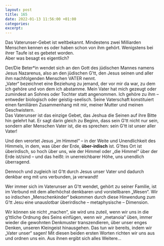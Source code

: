```yaml
---
layout: post
title: 165
date: 2022-01-13 11:56:00 +01:00
categories: 
excerpt: 
---
```


Das Vaterunser-Gebet ist weltbekannt. Mindestens zwei Milliarden Menschen kennen es oder haben schon von ihm gehört. Wenigstens bei ihrer Taufe ist es gebetet worden.\
Aber was besagt es eigentlich?

Der/Die Beter*in wendet sich an den Gott des jüdischen Mannes namens Jesus Nazarenus, also an den jüdischen G’tt, den Jesus seinen und aller ihm nachfolgenden Menschen VATER nennt.\
„Vater“ bezeichnet eine Beziehung zu jemand, der vor mir da war, zu dem ich gehöre und von dem ich abstamme. Mein Vater hat mich gezeugt oder zumindest an Sohnes oder Tochter statt angenommen. Ich gehöre zu ihm – entweder biologisch oder geistig-seelisch. Seine Vaterschaft konstituiert einen familiären Zusammenhang mit mir,  meiner Mutter und meinen Geschwistern.\
Das Vaterunser ist das einzige Gebet, das Jeshua die Seinen auf ihre Bitte hin gelehrt hat. Er sagt darin gleich zu Beginn, dass sein G’tt nicht nur sein, sondern aller Menschen Vater ist, die es sprechen: sein G’tt ist unser aller Vater!

Und den verortet Jesus „im Himmel“ – in der Weite und Unendlichkeit des Himmels, in dem, was über der Erde, **über-irdisch** ist. G’ttes Ort ist überirdisch, so hoch über uns, wie der Himmel oder „die Himmel“ über der Erde ist/sind – und das heißt: in unerreichbarer Höhe, uns unendlich überragend.

Dennoch und zugleich ist G’tt durch Jesus unser Vater und dadurch denkbar eng mit uns verbunden, ja verwandt!

Wer immer sich im Vaterunser an G’tt wendet, gehört zu seiner Familie, ist im Verbund mit dem allerhöchst denkbaren und vorstellbaren „Wesen“. Wir so irdischen „Menschenkinder“ bekommen durch diese Hinwendung zum G’tt Jesu eine unauslotbar überirdische – metaphysische – Dimension.

Wir können sie nicht „machen“, sie wird uns zuteil, wenn wir uns in die g’ttliche Ordnung des Seins einfügen, wenn wir „metanoia“ üben, immer wieder die gewohnten Denkmuster transzendieren, über unser enges Denken, unseren Kleingeist hinausgehen. Das tun wir bereits, indem wir „Vater unser“ sagen! Mit diesen beiden ersten Worten richten wir uns aus und ordnen uns ein. Aus ihnen ergibt sich alles Weitere…
